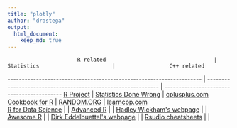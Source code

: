 ```yaml
---
title: "plotly"
author: "drastega"
output:
  html_document:
    keep_md: true
---
```


                          R related                                  |                              Statistics                       |                 C++ related               
-------------------------------------------------------------------- | ------------------------------------------------------------- | ------------------------------------------
[R Project](https://www.r-project.org/)                              | [Statistics Done Wrong](https://www.statisticsdonewrong.com/) | [cplusplus.com](http://www.cplusplus.com/)
[Cookbook for R](http://www.cookbook-r.com/)                         | [RANDOM.ORG](https://www.random.org/)                         | [learncpp.com](http://www.learncpp.com/)  
[R for Data Science](http://r4ds.had.co.nz/)                         | |
[Advanced R](http://adv-r.had.co.nz/)                                | |
[Hadley Wickham's webpage](http://hadley.nz/)                        | |
[Awesome R](https://awesome-r.com/)                                  | |
[Dirk Eddelbuettel's webpage](http://dirk.eddelbuettel.com/)         | |
[Rsudio cheatsheets](https://www.rstudio.com/resources/cheatsheets/) | |
